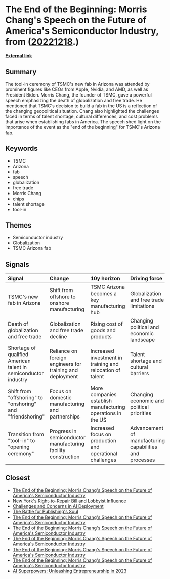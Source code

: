 # __The End of the Beginning: Morris Chang's Speech on the Future of America's Semiconductor Industry__, from ([20221218](https://kghosh.substack.com/p/20221218).)

__[External link](https://interconnected.blog/globalization-is-dead-and-no-one-is-listening/)__



## Summary

The tool-in ceremony of TSMC's new fab in Arizona was attended by prominent figures like CEOs from Apple, Nvidia, and AMD, as well as President Biden. Morris Chang, the founder of TSMC, gave a powerful speech emphasizing the death of globalization and free trade. He mentioned that TSMC's decision to build a fab in the US is a reflection of the changing geopolitical situation. Chang also highlighted the challenges faced in terms of talent shortage, cultural differences, and cost problems that arise when establishing fabs in America. The speech shed light on the importance of the event as the "end of the beginning" for TSMC's Arizona fab.

## Keywords

* TSMC
* Arizona
* fab
* speech
* globalization
* free trade
* Morris Chang
* chips
* talent shortage
* tool-in

## Themes

* Semiconductor industry
* Globalization
* TSMC Arizona fab

## Signals

| Signal                                                          | Change                                                        | 10y horizon                                                 | Driving force                                           |
|:----------------------------------------------------------------|:--------------------------------------------------------------|:------------------------------------------------------------|:--------------------------------------------------------|
| TSMC's new fab in Arizona                                       | Shift from offshore to onshore manufacturing                  | TSMC Arizona becomes a key manufacturing hub                | Globalization and free trade limitations                |
| Death of globalization and free trade                           | Globalization and free trade decline                          | Rising cost of goods and products                           | Changing political and economic landscape               |
| Shortage of qualified American talent in semiconductor industry | Reliance on foreign engineers for training and deployment     | Increased investment in training and relocation of talent   | Talent shortage and cultural barriers                   |
| Shift from "offshoring" to "onshoring" and "friendshoring"      | Focus on domestic manufacturing and partnerships              | More companies establish manufacturing operations in the US | Changing economic and political priorities              |
| Transition from "tool-in" to "opening ceremony"                 | Progress in semiconductor manufacturing facility construction | Increased focus on production and operational challenges    | Advancement of manufacturing capabilities and processes |

## Closest

* [The End of the Beginning: Morris Chang's Speech on the Future of America's Semiconductor Industry](0fce5ae3e73cafb8739ab8c2c63ebad5)
* [New York's Right-to-Repair Bill and Lobbyist Influence](c43f57be38bbfef16e25047b07cd9d5d)
* [Challenges and Concerns in AI Deployment](382e9ebc1e518ee49e541da1e6b5f8af)
* [The Battle for Publishing's Soul](6f56632efb0caa5753792bd870d5a6ff)
* [The End of the Beginning: Morris Chang's Speech on the Future of America's Semiconductor Industry](0fce5ae3e73cafb8739ab8c2c63ebad5)
* [The End of the Beginning: Morris Chang's Speech on the Future of America's Semiconductor Industry](0fce5ae3e73cafb8739ab8c2c63ebad5)
* [The End of the Beginning: Morris Chang's Speech on the Future of America's Semiconductor Industry](0fce5ae3e73cafb8739ab8c2c63ebad5)
* [The End of the Beginning: Morris Chang's Speech on the Future of America's Semiconductor Industry](0fce5ae3e73cafb8739ab8c2c63ebad5)
* [The End of the Beginning: Morris Chang's Speech on the Future of America's Semiconductor Industry](0fce5ae3e73cafb8739ab8c2c63ebad5)
* [AI Superpowers: Unleashing Entrepreneurship in 2023](a40580730388900810b4496ff9891dc9)